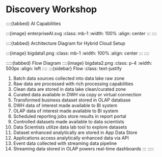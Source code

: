 # Discovery Workshop 

::::{tabbed} AI Capabilities

:::{image} enterpriseAI.svg
:class: mb-1
:width: 100%
:align: center
:::
::::

::::{tabbed} Architecture Diagram for Hybrid Cloud Setup

:::{image} bigdata1.png
:class: mb-1
:width: 100%
:align: center
:::
::::

:::::{tabbed} Flow Diagram
::::{image} bigdata2.png
:class: p-4
:width: 500px
:align: left
::::
:::{sidebar} Flow
:class: text-justify
1) Batch data sources collected into data lake raw zone
2) Raw data are processed with rich processing capabilities
3) Clean data are stored in data lake clean/curated zone
4) Curated data available in DWH via copy or virtual connection
5) Transformed business dataset stored in OLAP database
6) DWH data of interest made available to BI system
7) OLAP data of interest made available to BI system
8) Scheduled reporting jobs store results in report portal
9) Controlled datasets made available to data scientists
10) Data Scientists utilize data lab tool to explore datasets
11) Dataset enhanced analytically are stored in App Data Store
12) Applications access analytically enhanced data via API
13) Event data collected with streaming data pipeline
14) Streaming data stored in OLAP powers real-time dashboards
:::
:::::